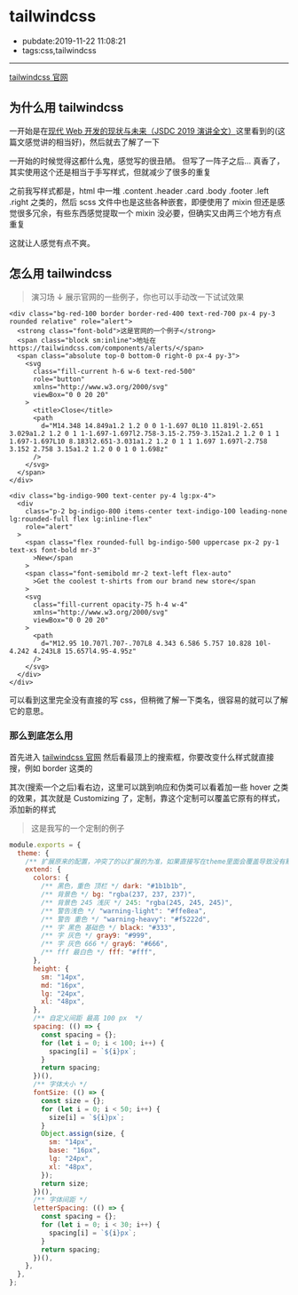 # tailwindcss

- pubdate:2019-11-22 11:08:21
- tags:css,tailwindcss

---

[tailwindcss 官网](https://tailwindcss.com/)

## 为什么用 tailwindcss

一开始是在[现代 Web 开发的现状与未来（JSDC 2019 演讲全文）](https://zhuanlan.zhihu.com/p/88616149)这里看到的(这篇文感觉讲的相当好)，然后就去了解了一下

一开始的时候觉得这都什么鬼，感觉写的很丑陋。 但写了一阵子之后... 真香了，其实使用这个还是相当于手写样式，但就减少了很多的重复

之前我写样式都是，html 中一堆 .content .header .card .body .footer .left .right 之类的，然后 scss 文件中也是这些各种嵌套，即便使用了 mixin 但还是感觉很多冗余，有些东西感觉提取一个 mixin 没必要，但确实又由两三个地方有点重复

这就让人感觉有点不爽。

## 怎么用 tailwindcss

> 演习场 ↓ 展示官网的一些例子，你也可以手动改一下试试效果

```html{run}
<div class="bg-red-100 border border-red-400 text-red-700 px-4 py-3 rounded relative" role="alert">
  <strong class="font-bold">这是官网的一个例子</strong>
  <span class="block sm:inline">地址在 https://tailwindcss.com/components/alerts/</span>
  <span class="absolute top-0 bottom-0 right-0 px-4 py-3">
    <svg
      class="fill-current h-6 w-6 text-red-500"
      role="button"
      xmlns="http://www.w3.org/2000/svg"
      viewBox="0 0 20 20"
    >
      <title>Close</title>
      <path
        d="M14.348 14.849a1.2 1.2 0 0 1-1.697 0L10 11.819l-2.651 3.029a1.2 1.2 0 1 1-1.697-1.697l2.758-3.15-2.759-3.152a1.2 1.2 0 1 1 1.697-1.697L10 8.183l2.651-3.031a1.2 1.2 0 1 1 1.697 1.697l-2.758 3.152 2.758 3.15a1.2 1.2 0 0 1 0 1.698z"
      />
    </svg>
  </span>
</div>

<div class="bg-indigo-900 text-center py-4 lg:px-4">
  <div
    class="p-2 bg-indigo-800 items-center text-indigo-100 leading-none lg:rounded-full flex lg:inline-flex"
    role="alert"
  >
    <span class="flex rounded-full bg-indigo-500 uppercase px-2 py-1 text-xs font-bold mr-3"
      >New</span
    >
    <span class="font-semibold mr-2 text-left flex-auto"
      >Get the coolest t-shirts from our brand new store</span
    >
    <svg
      class="fill-current opacity-75 h-4 w-4"
      xmlns="http://www.w3.org/2000/svg"
      viewBox="0 0 20 20"
    >
      <path
        d="M12.95 10.707l.707-.707L8 4.343 6.586 5.757 10.828 10l-4.242 4.243L8 15.657l4.95-4.95z"
      />
    </svg>
  </div>
</div>
```

可以看到这里完全没有直接的写 css，但稍微了解一下类名，很容易的就可以了解它的意思。

### 那么到底怎么用

首先进入 [tailwindcss 官网](https://tailwindcss.com/components) 然后看最顶上的搜索框，你要改变什么样式就直接搜，例如 border 这类的

其次(搜索一个之后)看右边，这里可以跳到响应和伪类可以看着加一些 hover 之类的效果，其次就是 Customizing 了，定制，靠这个定制可以覆盖它原有的样式，添加新的样式

> 这是我写的一个定制的例子

```javascript
module.exports = {
  theme: {
    /** 扩展原来的配置，冲突了的以扩展的为准，如果直接写在theme里面会覆盖导致没有默认配置 */
    extend: {
      colors: {
        /** 黑色，重色 顶栏 */ dark: "#1b1b1b",
        /** 背景色 */ bg: "rgba(237, 237, 237)",
        /** 背景色 245 浅灰 */ 245: "rgba(245, 245, 245)",
        /** 警告浅色 */ "warning-light": "#ffe8ea",
        /** 警告 重色 */ "warning-heavy": "#f5222d",
        /** 字 黑色 基础色 */ black: "#333",
        /** 字 灰色 */ gray9: "#999",
        /** 字 灰色 666 */ gray6: "#666",
        /** fff 最白色 */ fff: "#fff",
      },
      height: {
        sm: "14px",
        md: "16px",
        lg: "24px",
        xl: "48px",
      },
      /** 自定义间距 最高 100 px  */
      spacing: (() => {
        const spacing = {};
        for (let i = 0; i < 100; i++) {
          spacing[i] = `${i}px`;
        }
        return spacing;
      })(),
      /** 字体大小 */
      fontSize: (() => {
        const size = {};
        for (let i = 0; i < 50; i++) {
          size[i] = `${i}px`;
        }
        Object.assign(size, {
          sm: "14px",
          base: "16px",
          lg: "24px",
          xl: "48px",
        });
        return size;
      })(),
      /** 字体间距 */
      letterSpacing: (() => {
        const spacing = {};
        for (let i = 0; i < 30; i++) {
          spacing[i] = `${i}px`;
        }
        return spacing;
      })(),
    },
  },
};
```
